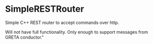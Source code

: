 # SimpleRESTRouter
Simple C++ REST router to accept commands over http.

Will not have full functionality. Only enough to support messages from GRETA conductor."
